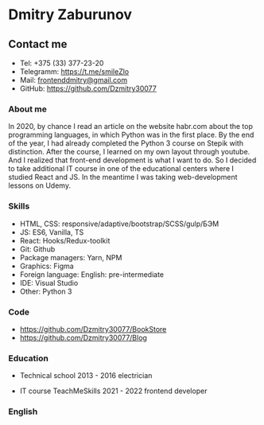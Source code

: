 # Dmitry Zaburunov

## Contact me

- Tel: +375 (33) 377-23-20
- Telegramm: https://t.me/smileZlo
- Mail: frontenddmitry@gmail.com
- GitHub: https://github.com/Dzmitry30077

### About me

In 2020, by chance I read an article on the website habr.com about the top programming languages, in which Python was in the first place. By the end of the year, I had already completed the Python 3 course on Stepik with distinction. After the course, I learned on my own layout through youtube. And I realized that front-end development is what I want to do. So I decided to take additional IT course in one of the educational centers where I studied React and JS. In the meantime I was taking web-development lessons on Udemy.

### Skills

- HTML, CSS: responsive/adaptive/bootstrap/SCSS/gulp/БЭМ
- JS: ES6, Vanilla, TS
- React: Hooks/Redux-toolkit
- Git: Github
- Package managers: Yarn, NPM
- Graphics: Figma
- Foreign language: English: pre-intermediate
- IDE: Visual Studio
- Other: Python 3

### Code

- https://github.com/Dzmitry30077/BookStore
- https://github.com/Dzmitry30077/Blog

### Education

- Technical school 2013 - 2016 electrician

- IT course TeachMeSkills 2021 - 2022 frontend developer

### English
